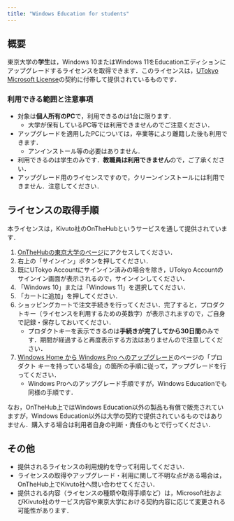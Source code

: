 ```yaml
---
title: "Windows Education for students"
---
```


## 概要

東京大学の**学生**は，Windows 10またはWindows 11をEducationエディションにアップグレードするライセンスを取得できます．このライセンスは，[UTokyo Microsoft License](/microsoft/)の契約に付帯して提供されているものです．

### 利用できる範囲と注意事項

- 対象は**個人所有のPC**で，利用できるのは1台に限ります．
    - 大学が保有しているPC等では利用できませんのでご注意ください．
- アップグレードを適用したPCについては，卒業等により離籍した後も利用できます．
    - アンインストール等の必要はありません．
- 利用できるのは学生のみです．**教職員は利用できません**ので，ご了承ください．
- アップグレード用のライセンスですので，クリーンインストールには利用できません．注意してください．

## ライセンスの取得手順

本ライセンスは，Kivuto社のOnTheHubというサービスを通して提供されています．

1. [OnTheHubの東京大学のページ](https://utokyo.onthehub.com/)にアクセスしてください．
1. 右上の「サインイン」ボタンを押してください．
1. 既にUTokyo Accountにサインイン済みの場合を除き，UTokyo Accountのサインイン画面が表示されるので，サインインしてください．
1. 「Windows 10」または「Windows 11」を選択してください．
1. 「カートに追加」を押してください．
1. ショッピングカートで注文手続きを行ってください．完了すると，プロダクトキー（ライセンスを利用するための英数字）が表示されますので，ご自身で記録・保存しておいてください．
    - プロダクトキーを表示できるのは**手続きが完了してから30日間**のみです．期間が経過すると再度表示する方法はありませんので注意してください．
1. [Windows Home から Windows Pro へのアップグレード](https://support.microsoft.com/ja-jp/windows/ef34d520-e73f-3198-c525-d1a218cc2818)のページの「プロダクト キーを持っている場合」の箇所の手順に従って，アップグレードを行ってください．
    - Windows Proへのアップグレード手順ですが，Windows Educationでも同様の手順です．

なお，OnTheHub上ではWindows Education以外の製品も有償で販売されていますが，Windows Education以外は大学の契約で提供されているものではありません．購入する場合は利用者自身の判断・責任のもとで行ってください．

## その他

- 提供されるライセンスの利用規約を守って利用してください．
- ライセンスの取得やアップグレード・利用に関して不明な点がある場合は，OnTheHub上でKivuto社へ問い合わせてください．
- 提供される内容（ライセンスの種類や取得手順など）は，Microsoft社およびKivuto社のサービス内容や東京大学における契約内容に応じて変更される可能性があります．
